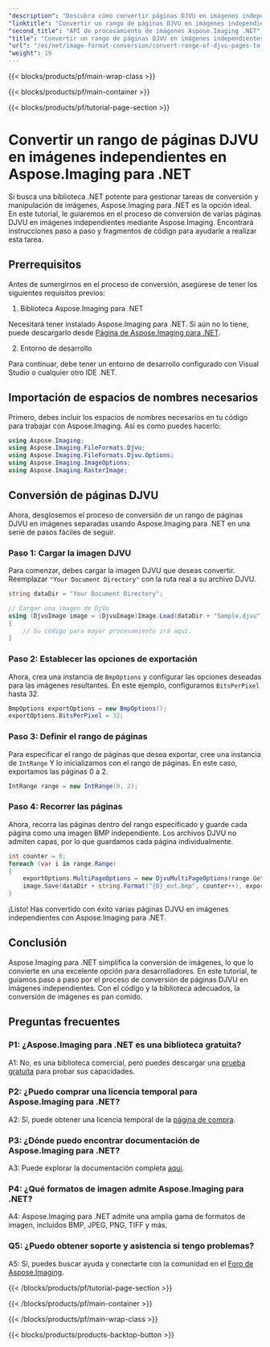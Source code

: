 ```yaml
---
"description": "Descubra cómo convertir páginas DJVU en imágenes independientes con Aspose.Imaging para .NET. Incluye una guía paso a paso, ejemplos de código y preguntas frecuentes."
"linktitle": "Convertir un rango de páginas DJVU en imágenes independientes en Aspose.Imaging para .NET"
"second_title": "API de procesamiento de imágenes Aspose.Imaging .NET"
"title": "Convertir un rango de páginas DJVU en imágenes independientes en Aspose.Imaging para .NET"
"url": "/es/net/image-format-conversion/convert-range-of-djvu-pages-to-separate-images/"
"weight": 19
---
```


{{< blocks/products/pf/main-wrap-class >}}

{{< blocks/products/pf/main-container >}}

{{< blocks/products/pf/tutorial-page-section >}}

# Convertir un rango de páginas DJVU en imágenes independientes en Aspose.Imaging para .NET

Si busca una biblioteca .NET potente para gestionar tareas de conversión y manipulación de imágenes, Aspose.Imaging para .NET es la opción ideal. En este tutorial, le guiaremos en el proceso de conversión de varias páginas DJVU en imágenes independientes mediante Aspose.Imaging. Encontrará instrucciones paso a paso y fragmentos de código para ayudarle a realizar esta tarea.

## Prerrequisitos

Antes de sumergirnos en el proceso de conversión, asegúrese de tener los siguientes requisitos previos:

1. Biblioteca Aspose.Imaging para .NET

Necesitará tener instalado Aspose.Imaging para .NET. Si aún no lo tiene, puede descargarlo desde [Página de Aspose.Imaging para .NET](https://releases.aspose.com/imaging/net/).

2. Entorno de desarrollo

Para continuar, debe tener un entorno de desarrollo configurado con Visual Studio o cualquier otro IDE .NET.

## Importación de espacios de nombres necesarios

Primero, debes incluir los espacios de nombres necesarios en tu código para trabajar con Aspose.Imaging. Así es como puedes hacerlo:

```csharp
using Aspose.Imaging;
using Aspose.Imaging.FileFormats.Djvu;
using Aspose.Imaging.FileFormats.Djvu.Options;
using Aspose.Imaging.ImageOptions;
using Aspose.Imaging.RasterImage;
```

## Conversión de páginas DJVU

Ahora, desglosemos el proceso de conversión de un rango de páginas DJVU en imágenes separadas usando Aspose.Imaging para .NET en una serie de pasos fáciles de seguir.

### Paso 1: Cargar la imagen DJVU

Para comenzar, debes cargar la imagen DJVU que deseas convertir. Reemplazar `"Your Document Directory"` con la ruta real a su archivo DJVU.

```csharp
string dataDir = "Your Document Directory";

// Cargar una imagen de DjVu
using (DjvuImage image = (DjvuImage)Image.Load(dataDir + "Sample.djvu"))
{
    // Su código para mayor procesamiento irá aquí.
}
```

### Paso 2: Establecer las opciones de exportación

Ahora, crea una instancia de `BmpOptions` y configurar las opciones deseadas para las imágenes resultantes. En este ejemplo, configuramos `BitsPerPixel` hasta 32.

```csharp
BmpOptions exportOptions = new BmpOptions();
exportOptions.BitsPerPixel = 32;
```

### Paso 3: Definir el rango de páginas

Para especificar el rango de páginas que desea exportar, cree una instancia de `IntRange` Y lo inicializamos con el rango de páginas. En este caso, exportamos las páginas 0 a 2.

```csharp
IntRange range = new IntRange(0, 2);
```

### Paso 4: Recorrer las páginas

Ahora, recorra las páginas dentro del rango especificado y guarde cada página como una imagen BMP independiente. Los archivos DJVU no admiten capas, por lo que guardamos cada página individualmente.

```csharp
int counter = 0;
foreach (var i in range.Range)
{
    exportOptions.MultiPageOptions = new DjvuMultiPageOptions(range.GetArrayOneItemFromIndex(counter));
    image.Save(dataDir + string.Format("{0}_out.bmp", counter++), exportOptions);
}
```

¡Listo! Has convertido con éxito varias páginas DJVU en imágenes independientes con Aspose.Imaging para .NET.

## Conclusión

Aspose.Imaging para .NET simplifica la conversión de imágenes, lo que lo convierte en una excelente opción para desarrolladores. En este tutorial, te guiamos paso a paso por el proceso de conversión de páginas DJVU en imágenes independientes. Con el código y la biblioteca adecuados, la conversión de imágenes es pan comido.

## Preguntas frecuentes

### P1: ¿Aspose.Imaging para .NET es una biblioteca gratuita?

A1: No, es una biblioteca comercial, pero puedes descargar una [prueba gratuita](https://releases.aspose.com/) para probar sus capacidades.

### P2: ¿Puedo comprar una licencia temporal para Aspose.Imaging para .NET?

A2: Sí, puede obtener una licencia temporal de la [página de compra](https://purchase.aspose.com/temporary-license/).

### P3: ¿Dónde puedo encontrar documentación de Aspose.Imaging para .NET?

A3: Puede explorar la documentación completa [aquí](https://reference.aspose.com/imaging/net/).

### P4: ¿Qué formatos de imagen admite Aspose.Imaging para .NET?

A4: Aspose.Imaging para .NET admite una amplia gama de formatos de imagen, incluidos BMP, JPEG, PNG, TIFF y más.

### Q5: ¿Puedo obtener soporte y asistencia si tengo problemas?

A5: Sí, puedes buscar ayuda y conectarte con la comunidad en el [Foro de Aspose.Imaging](https://forum.aspose.com/).

{{< /blocks/products/pf/tutorial-page-section >}}

{{< /blocks/products/pf/main-container >}}

{{< /blocks/products/pf/main-wrap-class >}}

{{< blocks/products/products-backtop-button >}}